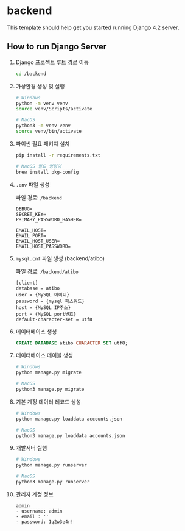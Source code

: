 # backend

This template should help get you started running Django 4.2 server.

## How to run Django Server

1. Django 프로젝트 루트 경로 이동

   ```bash
   cd /backend
   ```

2. 가상환경 생성 및 실행

   ```bash
   # Windows
   python -m venv venv
   source venv/Scripts/activate

   # MacOS
   python3 -m venv venv
   source venv/bin/activate
   ```

3. 파이썬 필요 패키지 설치

   ```bash
   pip install -r requirements.txt

   # MacOS 필요 명령어
   brew install pkg-config
   ```

4. `.env` 파일 생성

   파일 경로: `/backend`

   ```
   DEBUG=
   SECRET_KEY=
   PRIMARY_PASSWORD_HASHER=

   EMAIL_HOST=
   EMAIL_PORT=
   EMAIL_HOST_USER=
   EMAIL_HOST_PASSWORD=
   ```

5. `mysql.cnf` 파일 생성 (backend/atibo)

   파일 경로: `/backend/atibo`

   ```
   [client]
   database = atibo
   user = {MySQL 아이디}
   password = {mysql 패스워드}
   host = {MySQL IP주소}
   port = {MySQL port번호}
   default-character-set = utf8
   ```

6. 데이터베이스 생성

   ```sql
   CREATE DATABASE atibo CHARACTER SET utf8;
   ```

7. 데이터베이스 테이블 생성

   ```bash
   # Windows
   python manage.py migrate

   # MacOS
   python3 manage.py migrate
   ```

8. 기본 계정 데이터 레코드 생성

   ```bash
   # Windows
   python manage.py loaddata accounts.json

   # MacOS
   python3 manage.py loaddata accounts.json
   ```

9. 개발서버 실행

   ```bash
   # Windows
   python manage.py runserver

   # MacOS
   python3 manage.py runserver
   ```

10. 관리자 계정 정보

    ```
    admin
    - username: admin
    - email : ''
    - password: 1q2w3e4r!
    ```
